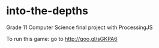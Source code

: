 # into-the-depths
Grade 11 Computer Science final project with ProcessingJS

To run this game: go to http://goo.gl/sGKPA6